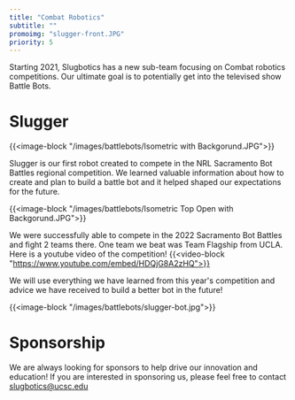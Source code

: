 ```yaml
---
title: "Combat Robotics"
subtitle: ""
promoimg: "slugger-front.JPG"
priority: 5
---
```


Starting 2021, Slugbotics has a new sub-team focusing on Combat robotics competitions. 
Our ultimate goal is to potentially get into the televised show Battle Bots.

# Slugger

{{<image-block "/images/battlebots/Isometric with Backgorund.JPG">}}

Slugger is our first robot created to compete in the NRL Sacramento Bot Battles 
regional competition. We learned valuable information about how to create and plan to
build a battle bot and it helped shaped our expectations for the future.

{{<image-block "/images/battlebots/Isometric Top Open with Backgorund.JPG">}}

We were successfully able to compete in the 2022 Sacramento Bot Battles and fight 2 teams there. One team we beat was Team Flagship from UCLA.
Here is a youtube video of the competition!
{{<video-block "https://www.youtube.com/embed/HDQjG8A2zHQ">}}

We will use everything we have learned from this year's competition and advice we have received to build a better bot in the future!

{{<image-block "/images/battlebots/slugger-bot.jpg">}}

# Sponsorship

We are always looking for sponsors to help drive our innovation and education! If you are interested in
sponsoring us, please feel free to contact slugbotics@ucsc.edu
